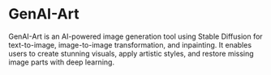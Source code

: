 # GenAI-Art
GenAI-Art is an AI-powered image generation tool using Stable Diffusion for text-to-image, image-to-image transformation, and inpainting. It enables users to create stunning visuals, apply artistic styles, and restore missing image parts with deep learning.
